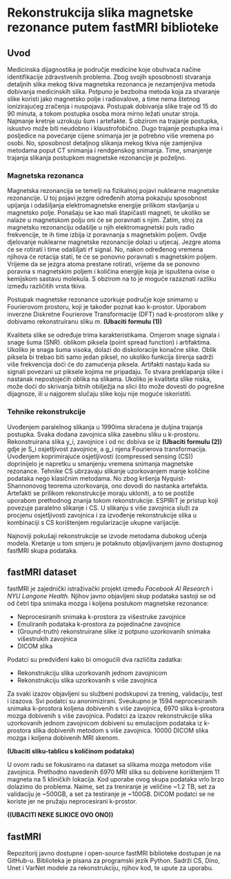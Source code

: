 # Rekonstrukcija slika magnetske rezonance putem fastMRI biblioteke

## Uvod

Medicinska dijagnostika je područje medicine koje obuhvaća načine identifikacije zdravstvenih problema. Zbog svojih sposobnosti stvaranja detaljnih slika mekog tkiva magnetska rezonanca je nezamjenjiva metoda dobivanja medicinskih slika. Potpuno je bezbolna metoda koja za stvaranje slike koristi jako magnetsko polje i radiovalove, a time nema štetnog ionizirajućeg zračenja i nuspojava. Postupak dobivanja slike traje od 15 do 90 minuta, a tokom postupka osoba mora mirno ležati unutar stroja. Najmanje kretnje uzrokuju šum i artefakte. S obzirom na trajanje postupka, iskustvo može biti neudobno i klaustrofobično. Dugo trajanje postupka ima i posljedice na povećanje cijene snimanja jer je potrebno više vremena po osobi. No, sposobnost detaljnog slikanja mekog tkiva nije zamjenjiva metodama poput CT snimanja i rendgenskog snimanja. Time, smanjenje trajanja slikanja postupkom magnetske rezonancije je poželjno.

### Magnetska rezonanca

Magnetska rezonancija se temelji na fizikalnoj pojavi nuklearne magnetske rezonancije. U toj pojavi jezgre određenih atoma pokazuju sposobnost upijanja i odašiljanja elektromagnetske energije prilikom stavljanja u magnetsko polje. Ponašaju se kao mali štapičasti magneti, te ukoliko se nalaze u magnetskom polju oni će se poravnati s njim. Zatim, stroj za magnetsku rezonanciju odašilje u njih elektromagnetski puls radio frekvencije, te ih time izbija iz poravnanja s magnetskim poljem. Ovdje djelovanje nuklearne magnetske rezonancije dolazi u utjecaj. Jezgre atoma će se rotirati i time odašiljati rf signal. No, nakon određenog vremena njihova će rotacija stati, te će se ponovno poravnati s magnetskim poljem. Vrijeme da se jezgra atoma prestane rotirati, vrijeme da se ponovno poravna s magnetskim poljem i količina energije koja je ispuštena ovise o kemijskom sastavu molekula. S obzirom na to je moguće razaznati razliku između različitih vrsta tkiva.

Postupak magnetske rezonance uzorkuje područje koje snimamo u Fourierovom prostoru, koji je također poznat kao k-prostor. Uporabom inverzne Diskretne Fourierove Transformacije (DFT) nad k-prostorom slike *y* dobivamo rekonstruiranu sliku *m*. **(Ubaciti formulu (1))**

Kvaliteta slike se određuje trima karakteristikama. Omjerom snage signala i snage šuma (SNR). oblikom piksela (point spread function) i artifaktima. Ukoliko je snaga šuma visoka, dolazi do diskoloracije konačne slike. Oblik piksela bi trebao biti samo jedan piksel, no ukoliko funkcija širenja sadrži više frekvencija doći će do zamućenja piksela. Artifakti nastaju kada su signali povezani uz piksele kojima ne pripadaju. To stvara preklapanja slike i nastanak nepostojećih oblika na slikama. Ukoliko je kvaliteta slike niska, može doći do skrivanja bitnih obilježja na slici što može dovesti do pogrešne dijagnoze, ili u najgorem slučaju slike koju nije moguće iskoristiti.

### Tehnike rekonstrukcije

Uvođenjem paralelnog slikanja u 1990ima skraćena je duljina trajanja postupka. Svaka dodana zavojnica slika zasebnu sliku u k-prostoru. Rekonstruirana slika y_i, zavojnice i od nc dobiva se iz **(Ubaciti formulu (2))** gdje je S_i osjetljivost zavojnice, a g_i njena Fourierova transformacija. Uvođenjem koprimirajuće osjetljivosti (compressed sensing (CS)) doprinijelo je napretku u smanjenju vremena snimanja magnetske rezonance. Tehnike CS ubrzavaju slikanje uzorkovanjem manje količine podataka nego klasičnim metodama. No zbog kršenja Nyquist-Shannonovog teorema uzorkovanja, ono dovodi do nastanka artefakta. Artefakti se prilikom rekonstrukcije moraju ukloniti, a to se postiže uporabom prethodnog znanja tokom rekonstrukcije. ESPIRiT je pristup koji povezuje paralelno slikanje i CS. U slikanju s više zavojnica služi za procjenu osjetljivosti zavojnica i za izvođenje rekonstrukcije slika u kombinaciji s CS korištenjem regularizacije ukupne varijacije.

Najnoviji pokušaji rekonstrukcije se izvode metodama dubokog učenja modela. Kretanje u tom smjeru je potaknuto objavljivanjem javno dostupnog fastMRI skupa podataka.

## fastMRI dataset

fastMRI je zajednički istraživački projekt između *Facebook AI Research* i *NYU Langone Health*. Njihov javno objavljeni skup podataka sastoji se od od četri tipa snimaka mozga i koljena postukom magnetske rezonance:
- Neprocesiranih snimaka k-prostora za višestruke zavojnice
- Emuliranih podataka k-prostora za pojedinačne zavojnice
- (Ground-truth) rekonstruirane slike iz potpuno uzorkovanih snimaka višestrukih zavojnica
- DICOM slika

Podatci su predviđeni kako bi omogućili dva različita zadatka:
- Rekonstrukciju slika uzorkovanih jednom zavojnicom
- Rekonstrukciju slika uzorkovanih s više zavojnica

Za svaki izazov objavljeni su službeni podskupovi za trening, validaciju, test i izazova. Svi podatci su anonimizirani. Sveukupno je 1594 neprocesiranih snimaka k-prostora koljena dobivenih s više zavojnica, 6970 slika k-prostora mozga dobivenih s više zavojnica. Podatci za izazov rekonstrukcije slika uzorkovanih jednom zavojnicom dobiveni su emulacijom podataka iz k-prostora slika dobivenih metodom s više zavojnica. 10000 DICOM slika mozga i koljena dobivenih MRI skenom.

**(Ubaciti sliku-tablicu s količinom podataka)**

U ovom radu se fokusiramo na dataset sa slikama mozga metodom više zavojnica. Prethodno navedenih 6970 MRI slika su dobivene korištenjem 11 magneta na 5 kliničkih lokacija. Kod uporabe ovog skupa podataka vrlo brzo dolazimo do problema. Naime, set za treniranje je veličine ~1.2 TB, set za validaciju je ~500GB, a set za testiranje je ~100GB. DICOM podatci se ne koriste jer ne pružaju neprocesirani k-prostor.

**((UBACITI NEKE SLIKICE OVO ONO))**

## fastMRI

Repozitorij javno dostupne i open-source fastMRI biblioteke dostupan je na GitHub-u. Biblioteka je pisana za programski jezik Python. Sadrži CS, Dino, Unet i VarNet modele za rekonstrukciju, njihov kod, te upute za uporabu.